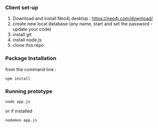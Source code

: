 ### Client set-up

1. Download and install Neo4j desktop : https://neo4j.com/download/
2. create new local database (any name, start and set the password - update your code)
3. install git
4. install node.js
5. clone this repo


### Package Installation

from the command line :

~~~~
npm install
~~~~


### Running prototype

~~~~
node app.js
~~~~
or if installed 

~~~~
nodemon app.js
~~~~

